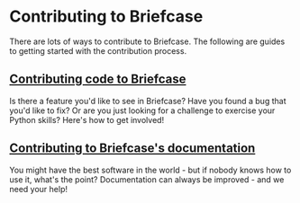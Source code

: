 # Contributing to Briefcase

There are lots of ways to contribute to Briefcase. The following are guides to getting started with the contribution process.

## [Contributing code to Briefcase](code.md)

Is there a feature you'd like to see in Briefcase? Have you found a bug that you'd like to fix? Or are you just looking for a challenge to exercise your Python skills? Here's how to get involved!

## [Contributing to Briefcase's documentation](docs.md)

You might have the best software in the world - but if nobody knows how to use it, what's the point? Documentation can always be improved - and we need your help!
